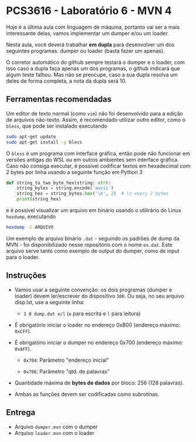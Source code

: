 # PCS3616 - Laboratório 6 - MVN 4

Hoje é a última aula com linguagem de máquina, portanto vai ser a mais
interessante delas, vamos implementar um dumper e/ou um loader.

Nesta aula, você deverá trabalhar **em dupla** para desenvolver um dos
seguintes programas: dumper ou loader (basta fazer um apenas).

O corretor automático do github sempre testará o dumper e o loader, com isso
caso a dupla faça apenas um dos programas, o github indicará que algum teste falhou.
Mas não se preocupe, caso a sua dupla resolva um deles de forma completa, a
nota da dupla será 10.

## Ferramentas recomendadas

Um editor de texto normal (como `vim`) não foi desenvolvido para a edição
de arquivos não-texto. Assim, é recomendado utilizar outro editor, como
o `bless`, que pode ser instalado executando
```bash
sudo apt-get update
sudo apt-get install -y bless
```

O `bless` é um programa com interface gráfica, então pode não funcionar
em versões antigas do WSL ou em outros ambientes sem interface gráfica. 
Caso não consiga executar, é possível codificar textos em hexadecimal 
com 2 bytes por linha usando a seguinte função em Python 3
```python
def string_to_two_byte_hex(string: str):
    string_bytes = string.encode('ascii')
    string_hex = string_bytes.hex('\n', 2)  # \n every 2 bytes
    print(string_hex)
```
e é possível visualizar um arquivo em binário usando o utilirário do Linux
`hexdump`, executando
```bash
hexdump -C ARQUIVO
```

Um exemplo de arquivo binário `.dat` - seguindo os padrões de dump da MVN - foi disponibilizado nesse repositório com o nome `ex.dat`. Este arquivo serve tanto como exemplo de output do dumper, como de input para o loader.

## Instruções

-   Vamos usar a seguinte convenção: os dois programas (dumper e loader)
devem ler/escrever do dispositivo `300`. Ou seja, no seu arquivo
disp.lst, use a seguinte linha:

    -   `3 0 dump.dat e/l` (`e` para escrita e `l` para leitura)

-   É obrigatório iniciar o loader no endereço 0xB00 (endereço máximo: `0xCFF`).

-   É obrigatório iniciar o dumper no endereço 0x700 (endereço máximo: `0xAFF`).

    -   `0x704`: Parâmetro "endereço inicial"

    -   `0x706`: Parâmetro "qtd. de palavras"

-   Quantidade máxima de **bytes de dados** por bloco: 256 (128 palavras).

-   Ambas as funções devem ser codificadas como subrotinas.

## Entrega
- Arquivo `dumper.mvn` com o dumper
- Arquivo `loader.mvn` com o loader
